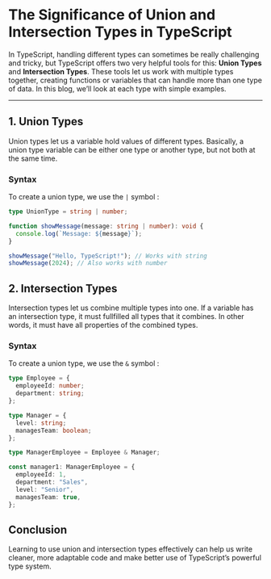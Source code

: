 # The Significance of Union and Intersection Types in TypeScript

In TypeScript, handling different types can sometimes be really challenging and tricky, but TypeScript offers two very helpful tools for this: **Union Types** and **Intersection Types**. These tools let us work with multiple types together, creating functions or variables that can handle more than one type of data. In this blog, we’ll look at each type with simple examples.

---

## 1. Union Types

Union types let us a variable hold values of different types. Basically, a union type variable can be either one type or another type, but not both at the same time.

### Syntax

To create a union type, we use the `|` symbol :

```typescript
type UnionType = string | number;

function showMessage(message: string | number): void {
  console.log(`Message: ${message}`);
}

showMessage("Hello, TypeScript!"); // Works with string
showMessage(2024); // Also works with number
```

## 2. Intersection Types

Intersection types let us combine multiple types into one. If a variable has an intersection type, it must fullfilled all types that it combines. In other words, it must have all properties of the combined types.

### Syntax

To create a union type, we use the `&` symbol :

```typescript
type Employee = {
  employeeId: number;
  department: string;
};

type Manager = {
  level: string;
  managesTeam: boolean;
};

type ManagerEmployee = Employee & Manager;

const manager1: ManagerEmployee = {
  employeeId: 1,
  department: "Sales",
  level: "Senior",
  managesTeam: true,
};
```

## Conclusion

Learning to use union and intersection types effectively can help us write cleaner, more adaptable code and make better use of TypeScript’s powerful type system.
